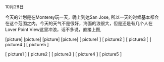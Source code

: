 
10月28日


今天的计划是在Monterey玩一天，晚上到达San Jose, 所以一天的时候基本都会在这个范围之内。今天的天气不是很好，海面的浪很大，但是还是有几个人在Lover Point View这里冲浪，话不多说，直接上图,

[picture]
[picture]
[picture]
[picture]
   [ picture1 ]
   [ picture2 ]
   [ picture3 ]
   [ picture4 ]
   [ picture5 ]

   [ picture1 ]
   [ picture2 ]
   [ picture3 ]
   [ picture4 ]
   [ picture5 ]



